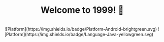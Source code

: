 <h1 align="center">Welcome to 1999! 👋</h1>

<br/>
![Platform](https://img.shields.io/badge/Platform-Android-brightgreen.svg)
![Platform](https://img.shields.io/badge/Language-Java-yellowgreen.svg)
<br/>
